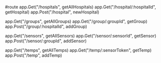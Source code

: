 #route
app.Get("/hospitals", getAllHospitals)
app.Get("/hospital/:hospitalId", getHospital)
app.Post("/hospital", newHospital)

app.Get("/groups", getAllGroups)
app.Get("/group/:groupId", getGroup)
app.Post("/group/:hospitalId", addGroup)

app.Get("/sensors", getAllSensors)
app.Get("/sensor/:sensorId", getSensor)
app.Post("/sensor/:groupId", addSensor)

app.Get("/temps", getAllTemps)
app.Get("/temp/:sensorToken", getTemp)
app.Post("/temp", addTemp)
